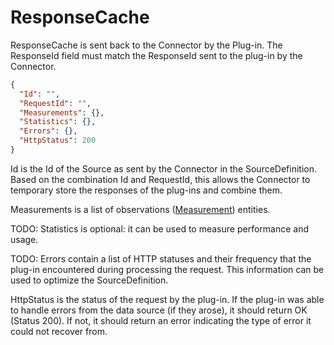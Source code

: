 ﻿# ResponseCache

ResponseCache is sent back to the Connector by the Plug-in. The ResponseId field must match the ResponseId sent to the plug-in by the Connector.

```json
{
  "Id": "",
  "RequestId": "",
  "Measurements": {},
  "Statistics": {},
  "Errors": {},
  "HttpStatus": 200
}
```

Id is the Id of the Source as sent by the Connector in the SourceDefinition. Based on the combination Id and RequestId, this allows the Connector to temporary store the responses of the plug-ins and combine them.

Measurements is a list of observations ([Measurement](/specifications/formats/measurement.md)) entities.

TODO: Statistics is optional: it can be used to measure performance and usage.

TODO: Errors contain a list of HTTP statuses and their frequency that the plug-in encountered during processing the request. This information can be used to optimize the SourceDefinition.

HttpStatus is the status of the request by the plug-in. If the plug-in was able to handle errors from the data source (if they arose), it should return OK (Status 200). If not, it should return an error indicating the type of error it could not recover from.
